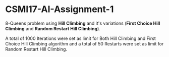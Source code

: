 # CSMI17-AI-Assignment-1
8-Queens problem using **Hill Climbing** and it's variations (**First Choice Hill Climbing** and **Random Restart Hill Climbing**).

A total of 1000 Iterations were set as limit for Both Hill Climbing and First Choice Hill Climbing algorithm and a total of 50 Restarts were set as limit for Random Restart Hill Climbing.
